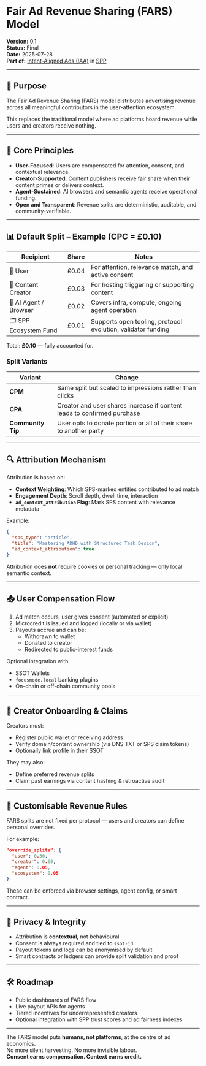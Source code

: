 # Fair Ad Revenue Sharing (FARS) Model
**Version:** 0.1  
**Status:** Final  
**Date:** 2025-07-28  
**Part of:** [Intent-Aligned Ads (IAA)](intent-aligned-ads.md) in [SPP](../spp/protocol-overview.md)

---

## 💸 Purpose

The Fair Ad Revenue Sharing (FARS) model distributes advertising revenue across all meaningful contributors in the user-attention ecosystem.

This replaces the traditional model where ad platforms hoard revenue while users and creators receive nothing.

---

## 🧠 Core Principles

- **User-Focused**: Users are compensated for attention, consent, and contextual relevance.
- **Creator-Supported**: Content publishers receive fair share when their content primes or delivers context.
- **Agent-Sustained**: AI browsers and semantic agents receive operational funding.
- **Open and Transparent**: Revenue splits are deterministic, auditable, and community-verifiable.

---

## 📊 Default Split – Example (CPC = £0.10)

| Recipient              | Share   | Notes                                                        |
|------------------------|---------|--------------------------------------------------------------|
| 🎯 User                | £0.04   | For attention, relevance match, and active consent           |
| 📝 Content Creator     | £0.03   | For hosting triggering or supporting content                 |
| 🤖 AI Agent / Browser  | £0.02   | Covers infra, compute, ongoing agent operation               |
| 🗂 SPP Ecosystem Fund  | £0.01   | Supports open tooling, protocol evolution, validator funding |

Total: **£0.10** — fully accounted for.

### Split Variants

| Variant       | Change                                                                      |
|---------------|-----------------------------------------------------------------------------|
| **CPM**       | Same split but scaled to impressions rather than clicks                     |
| **CPA**       | Creator and user shares increase if content leads to confirmed purchase     |
| **Community Tip** | User opts to donate portion or all of their share to another party       |

---

## 🔍 Attribution Mechanism

Attribution is based on:

- **Context Weighting**: Which SPS-marked entities contributed to ad match
- **Engagement Depth**: Scroll depth, dwell time, interaction
- **`ad_context_attribution` Flag**: Mark SPS content with relevance metadata

Example:
```json
{
  "sps_type": "article",
  "title": "Mastering ADHD with Structured Task Design",
  "ad_context_attribution": true
}
```

Attribution does **not** require cookies or personal tracking — only local semantic context.

---

## 📥 User Compensation Flow

1. Ad match occurs, user gives consent (automated or explicit)
2. Microcredit is issued and logged (locally or via wallet)
3. Payouts accrue and can be:
   - Withdrawn to wallet
   - Donated to creator
   - Redirected to public-interest funds

Optional integration with:
- SSOT Wallets
- `focusmode.local` banking plugins
- On-chain or off-chain community pools

---

## 🤝 Creator Onboarding & Claims

Creators must:
- Register public wallet or receiving address
- Verify domain/content ownership (via DNS TXT or SPS claim tokens)
- Optionally link profile in their SSOT

They may also:
- Define preferred revenue splits
- Claim past earnings via content hashing & retroactive audit

---

## 🧮 Customisable Revenue Rules

FARS splits are not fixed per protocol — users and creators can define personal overrides.

For example:
```json
"override_splits": {
  "user": 0.30,
  "creator": 0.60,
  "agent": 0.05,
  "ecosystem": 0.05
}
```

These can be enforced via browser settings, agent config, or smart contract.

---

## 🔐 Privacy & Integrity

- Attribution is **contextual**, not behavioural
- Consent is always required and tied to `ssot-id`
- Payout tokens and logs can be anonymised by default
- Smart contracts or ledgers can provide split validation and proof

---

## 🛠 Roadmap

- Public dashboards of FARS flow
- Live payout APIs for agents
- Tiered incentives for underrepresented creators
- Optional integration with SPP trust scores and ad fairness indexes

---

The FARS model puts **humans, not platforms**, at the centre of ad economics.  
No more silent harvesting. No more invisible labour.  
**Consent earns compensation. Context earns credit.**

